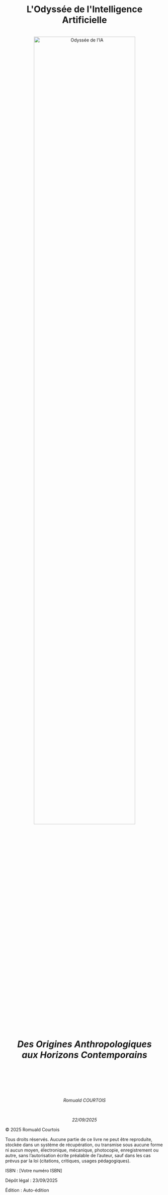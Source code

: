 <br>
<br>
<br>
<br>
<br>
<br>
<br>
<br>
<h1 style="text-align: center;"> L'Odyssée de l'Intelligence Artificielle </h1> <!-- omit in toc -->
<br>
<div align="center">
   <img src="images/partie1/odysse.png" alt="Odyssée de l'IA" style="width: 80%; max-width: 900px;">
</div>
<br>
<h1 style="text-align: center;">
  <em>Des Origines Anthropologiques</em><br>
  <em>aux Horizons Contemporains</em>
</h1> <!-- omit in toc -->
<br>
<br>
<br>
<br>
<br>
<p style="text-align: center;"><em>Romuald COURTOIS</em></p>
<br>
<p style="text-align: center;"><em>22/09/2025</em></p>


<div style="page-break-after: always;"></div>

© 2025 Romuald Courtois

Tous droits réservés. Aucune partie de ce livre ne peut être reproduite, stockée dans un système de récupération, ou transmise sous aucune forme ni aucun moyen, électronique, mécanique, photocopie, enregistrement ou autre, sans l’autorisation écrite préalable de l’auteur, sauf dans les cas prévus par la loi (citations, critiques, usages pédagogiques).

ISBN : [Votre numéro ISBN]

Dépôt légal : 23/09/2025

Édition : Auto-édition

Adresse de l’auteur / de l’éditeur :
151 Traverse de la Gouffonne, 13009 MARSEILLE

Pour obtenir une autorisation de reproduction ou pour toute question relative aux droits, veuillez contacter :
romuald.courtois@proton.me

Les noms de marques, logos, produits ou institutions mentionnés dans ce livre sont la propriété de leurs détenteurs respectifs.

La couverture a été réalisée par : Romuald Courtois

<div style="page-break-after: always;"></div>


# Préface <!-- omit in toc -->

Dans chaque avancée technologique, dans chaque progrès de la pensée humaine, se cache un paradoxe fascinant : celui de l’éternel fainéant ambitieux. Ce livre s’articule autour de cette idée directrice, selon laquelle l’humanité, portée par une ambition immense, cherche depuis toujours à alléger ses efforts par l’externalisation de ses capacités — qu’elles soient physiques, intellectuelles ou créatives. Nous sommes à la fois poussés par la paresse, ce désir de faciliter notre quotidien, et par une soif infinie d’innovation, de conquête intellectuelle.

L’histoire de l’intelligence artificielle est de fait une illustration parfaite de ce double mouvement. Depuis les premiers automates antiques jusqu’aux réseaux neuronaux profonds d’aujourd’hui, cette quête révèle non seulement notre envie d’économiser l’énergie humaine, mais aussi notre rêve de transcender nos limites cognitifs. Ce livre retrace cette odyssée passionnante, mêlant récits historiques, analyses techniques et réflexions éthiques.

À travers la figure de ce "fainéant ambitieux", j’espère porter un regard à la fois critique et bienveillant sur les innovations majeures, en montrant comment chaque invention est à la fois un outil pour réduire l’effort et un levier d’ambition démesurée. Il invite le lecteur à comprendre que derrière chaque progrès, derrière chaque machine intelligente, il y a une humanité impatiente qui cherche inlassablement à se simplifier la vie… tout en repoussant ses propres frontières.

Que cet ouvrage nourrisse la curiosité, stimule la réflexion et éclaire le chemin vers une intelligence artificielle enfin alignée avec nos valeurs et nos besoins profonds.

> *L'intelligence artificielle n'est pas une innovation du XXe siècle, mais l'aboutissement de 40 000 ans de recherche humaine pour créer des extensions de nos capacités cognitives et physiques.*

<div style="page-break-after: always;"></div>

# Table des matières <!-- omit in toc -->

- [Introduction](#introduction)

# TOME I : GENÈSE ET FONDEMENTS HISTORIQUES
## PARTIE I : Genèse Anthropologique - L'Éveil du Fainéant
### Chapitre 1 : Bipédie et libération cognitive (4 Ma - 200 000 ans)
### Chapitre 2 : Premiers outils lithiques et externalisation motrice
### Chapitre 3 : Révolution cognitive et pensée symbolique (70 000 - 10 000 ans)
### Chapitre 4 : Néolithique, spécialisation et division du travail

## PARTIE II : Civilisations Antiques et Mécanisation Primitive
### Chapitre 5 : Mésopotamie - Calculs, abaques et premiers algorithmes
### Chapitre 6 : Égypte antique - Automates sacrés et hydraulique
### Chapitre 7 : Grèce classique - Logique aristotélicienne et mécaniques d'Héron
### Chapitre 8 : Rome - Ingénierie, aqueducs et systèmes complexes

## PARTIE III : Synthèses Orientales et Renaissance Islamique
### Chapitre 9 : Chine ancienne - Boulier, poudre et automates mécaniques
### Chapitre 10 : Inde - Mathématiques, zéro et systèmes numériques
### Chapitre 11 : Islam médiéval - Al-Jazari et révolution mécanique
### Chapitre 12 : Transmission des savoirs vers l'Occident

PARTIE IV : Renaissance Européenne et Révolution Scientifique
Chapitre 13 : Léonard de Vinci - Automates et machines programmables
Chapitre 14 : Révolution astronomique - Kepler, calculs et précision
Chapitre 15 : Pascal et Leibniz - Premières machines à calculer
Chapitre 16 : Newton et la mathématisation du monde

PARTIE V : Siècle des Lumières et Mécanisation
Chapitre 17 : Automates de Vaucanson et illusion de vie
Chapitre 18 : Encyclopédie et diffusion des techniques
Chapitre 19 : Révolution industrielle - Métiers mécaniques et automation
Chapitre 20 : Jacquard - Programmation par cartes perforées

PARTIE VI : XIXe Siècle - Émergence de l'Information
Chapitre 21 : Babbage et Lovelace - Machines analytiques
Chapitre 22 : Boole - Algèbre logique et fondements booléens
Chapitre 23 : Maxwell, thermodynamique et théorie de l'information
Chapitre 24 : Télégraphie, codes et transmission

TOME II : NAISSANCE ET DÉVELOPPEMENT DE L'IA MODERNE
PARTIE VII : XXe Siècle - Fondements Théoriques
Chapitre 25 : Hilbert et formalisme mathématique
Chapitre 26 : Gödel - Limites de la démonstration automatique
Chapitre 27 : Turing - Calculabilité et machines universelles
Chapitre 28 : Von Neumann - Architecture et automates cellulaires

PARTIE VIII : Naissance Officielle de l'IA (1940-1960)
Chapitre 29 : McCulloch-Pitts et neurones formels
Chapitre 30 : Wiener et cybernétique
Chapitre 31 : Shannon et théorie de l'information
Chapitre 32 : Conférence de Dartmouth et manifeste fondateur

PARTIE IX : Première Génération - Optimisme Symbolique
Chapitre 33 : Logic Theorist et résolution automatique
Chapitre 34 : Perceptron et apprentissage connexionniste
Chapitre 35 : LISP et programmation symbolique
Chapitre 36 : Premiers systèmes experts et bases de connaissances

PARTIE X : Premier Hiver et Remises en Question (1970-1980)
Chapitre 37 : Rapport Lighthill et crise de confiance
Chapitre 38 : Limites des perceptrons (Minsky-Papert)
Chapitre 39 : Complexité computationnelle et problèmes NP
Chapitre 40 : Échec des promesses et réduction des financements

PARTIE XI : Renaissance des Systèmes Experts (1980-1990)
Chapitre 41 : MYCIN et diagnostic médical automatisé
Chapitre 42 : DENDRAL et analyse chimique
Chapitre 43 : Ingénierie de la connaissance et ontologies
Chapitre 44 : Marché commercial et désillusions

PARTIE XII : Révolution Statistique et Second Hiver
Chapitre 45 : Réseaux de neurones et rétropropagation
Chapitre 46 : Réseaux bayésiens et raisonnement probabiliste
Chapitre 47 : Machine Learning et approches data-driven
Chapitre 48 : Deep Blue vs Kasparov - Calcul brut vs intuition (1997)

TOME III : RÉVOLUTION CONTEMPORAINE ET IMPACTS SOCIÉTAUX
PARTIE XIII : Internet et Renaissance des Données (2000-2010)
Chapitre 49 : Web sémantique et ontologies distribuées
Chapitre 50 : Big Data et nouveaux paradigmes d'apprentissage
Chapitre 51 : Google et PageRank - IA comme service
Chapitre 52 : Réseaux sociaux et intelligence collective

PARTIE XIV : Deep Learning et Révolution Connexionniste
Chapitre 53 : AlexNet et renaissance des CNN (2012)
Chapitre 54 : GANs et génération de contenu artificiel
Chapitre 55 : RNN, LSTM et modélisation séquentielle
Chapitre 56 : Révolution Transformers et mécanismes d'attention

PARTIE XV : IA Générative et Démocratisation (2017-2025)
Chapitre 57 : GPT et génération de texte à grande échelle
Chapitre 58 : DALL-E et création d'images automatisée
Chapitre 59 : ChatGPT et interface conversationnelle grand public (2022)
Chapitre 60 : Codex et programmation assistée par IA

PARTIE XVI : Succès Médiatisés et Révolutions Sectorielles
Chapitre 61 : Netflix Recommandations - Révolution de la personnalisation (2006)
Chapitre 62 : AlphaGo vs Lee Sedol - Maîtrise du jeu de Go (2016)
Chapitre 63 : AlphaFold - Révolution en biologie structurale (2020)
Chapitre 64 : GitHub Copilot - IA collaborative en programmation (2021)

PARTIE XVII : Échecs Médiatisés et Leçons Critiques
Chapitre 65 : Accident Tesla Autopilot - Limites de la conduite autonome (2016)
Chapitre 66 : Tay de Microsoft - Dérapage raciste en 24h (2016)
Chapitre 67 : Reconnaissance faciale biaisée - Amazon Rekognition (2018)
Chapitre 68 : Zillow iBuying - Algorithmes immobiliers défaillants (2021)
Chapitre 69 : ChatGPT et hallucinations juridiques (2023)
Chapitre 70 : McDonald's Drive-AI - Abandon commercial (2024)

PARTIE XVIII : IA Militaire et Géopolitique
Chapitre 71 : Systèmes d'armes autonomes (LAWS) et débat éthique
Chapitre 72 : Cyberguerre et IA défensive/offensive
Chapitre 73 : Course géopolitique USA-Chine-Europe
Chapitre 74 : Surveillance de masse et contrôle social

TOME IV : DIMENSIONS HUMAINES ET PROSPECTIVE
PARTIE XIX : Approches Bio-Inspirées et Active Inference
Chapitre 75 : Friston et Free Energy Principle
Chapitre 76 : Active Inference et anticipation prédictive
Chapitre 77 : Neurosciences computationnelles et modélisation cérébrale
Chapitre 78 : Réseaux de neurones évolutionnistes

PARTIE XX : Facteurs Humains et Ergonomie Cognitive
Chapitre 79 : IHM et interfaces adaptatifs
Chapitre 80 : Lecture des intentions par eye-tracking
Chapitre 81 : Cognition énactive et robotique incarnée
Chapitre 82 : Charge cognitive et optimisation des performances

PARTIE XXI : Interfaces Cerveau-IA et Augmentation Cognitive
Chapitre 83 : Neuralink et interfaces implantées - Progrès et risques
Chapitre 84 : Délestage cognitif - Dépendance et atrophie des capacités
Chapitre 85 : IA thérapeutique - Santé mentale, autisme, réhabilitation
Chapitre 86 : Biais cognitifs humains reproduits par l'IA

PARTIE XXII : Les Oubliés de la Révolution IA
Chapitre 87 : Pionniers invisibles - Femmes en IA (Ada Lovelace revisitée)
Chapitre 88 : Contributeurs non-occidentaux souvent occultés
Chapitre 89 : Populations rurales et seniors face à l'IA
Chapitre 90 : Travailleurs du clic et main-d'œuvre cachée

PARTIE XXIII : Transformation Sociétale et Économique
Chapitre 91 : Remplacement d'emplois et nouvelles professions
Chapitre 92 : Fracture numérique et inégalités d'accès
Chapitre 93 : IA générative et propriété intellectuelle
Chapitre 94 : Économie de l'attention et manipulation comportementale

PARTIE XXIV : IA Créative et Patrimoine Culturel
Chapitre 95 : IA générative artistique - DALL-E, Midjourney, Stable Diffusion
Chapitre 96 : Littérature et IA - GPT-poetry, co-écriture
Chapitre 97 : Préservation du patrimoine - Numérisation, restauration virtuelle
Chapitre 98 : Déformation historique - Risques pour la mémoire collective

PARTIE XXV : Convergences Technologiques Émergentes
Chapitre 99 : Informatique quantique et IA - D-Wave, IBM Q
Chapitre 100 : IA + Biotechnologies - Drug discovery, thérapies géniques
Chapitre 101 : IA + Nanotechnologies - Smart materials, médecine régénérative
Chapitre 102 : Internet des Objets intelligent - Edge computing, IA embarquée

PARTIE XXVI : IA et Environnement
Chapitre 103 : Empreinte carbone de l'IA - Datacenters, consommation énergétique
Chapitre 104 : IA pour le climat - Modélisation, smart grids, optimisation
Chapitre 105 : Économie circulaire et IA prédictive
Chapitre 106 : Obsolescence et e-waste des systèmes IA

PARTIE XXVII : Paradigmes Alternatifs et Techniques Redécouvertes
Chapitre 107 : Techniques pré-deep learning redécouvertes
Chapitre 108 : IA symbolique hybride - Retour du raisonnement logique
Chapitre 109 : Bio-computing - ADN, protéines comme processeurs
Chapitre 110 : IA frugale - Algorithmes low-tech, edge computing

PARTIE XXIX : Dérives, Abus et Risques Systémiques de l’IA
Chapitre 121 : Deepfakes et manipulation de l’information
Chapitre 122 : Propagation automatisée de la désinformation
Chapitre 123 : Surveillance de masse et atteintes à la vie privée
Chapitre 124 : Automatisation des cyberattaques et armes numériques
Chapitre 125 : Discrimination algorithmique et exacerbation des inégalités
Chapitre 126 : Effets sur la santé mentale et dépendance aux systèmes IA

PARTIE XXIX : Évolution de l'Éthique, Gouvernance et Prospective Finale
Chapitre 111 : Principes fondateurs et chartes d'intention
Chapitre 112 : RGPD, AI Act et régulation européenne
Chapitre 113 : Gouvernance mondiale et coopération internationale
Chapitre 114 : Justice algorithmique et lutte contre les biais
Chapitre 115 : Vers l'AGI bio-inspirée et intelligence augmentée
Chapitre 116 : Black Mirror et dystopies technologiques
Chapitre 117 : Intelligence collaborative et coévolution
Chapitre 118 : Vision personnelle - L'odyssée inachevée
Chapitre 119 : Recommandations pour l'avenir
Chapitre 120 : Épilogue - Le fainéant ambitieux de demain

<div style="page-break-after: always;"></div>

# Introduction

L’intelligence artificielle, souvent perçue comme une révolution contemporaine, est en réalité l’aboutissement d’une quête profondément ancrée dans l’histoire même de l’humanité, bien avant l’invention des premiers outils sophistiqués. Pour comprendre pleinement cette trajectoire, il faut remonter jusqu’aux origines de notre espèce, à ce moment clé où nos ancêtres ont commencé à se redresser, posant ainsi les premières pierres d’un cheminement qui allait transformer non seulement leur corps, mais aussi leur esprit.

Le passage à la bipédie, il y a plus de 4 millions d’années, a libéré les mains tout en stimulant les possibilités cognitives, ouvrant la voie à la fabrication d’outils rudimentaires. Ces premières externalisations des fonctions physiques incarnent déjà la dynamique que l’on retrouve dans l’intelligence artificielle : réduire la charge corporelle ou mentale par l’usage d’artefacts externes. Cette ambition de « paresse créative » est à l’origine de toutes les technologies, et en filigrane de l’émergence des processus cognitifs complexes qui caractérisent notre espèce.

Ce livre propose donc de retracer l’odyssée de l’IA en partant de ce moment fondamental où l’humanité s’est levée, au propre et au figuré, jusqu’aux dernières innovations numériques actuelles. Il s’agit d’un voyage mêlant anthropologie, technologie, philosophie et éthique, qui éclaire comment, à chaque époque, le désir d’alléger l’effort s’est conjugué à une ambitieuse vision d’extension des capacités humaines.

À travers la notion de « l’éternel fainéant ambitieux », vous découvrirez comment cette dualité originelle continue de guider nos inventions et leurs implications. Ce n’est pas seulement une histoire de machines, mais celle du regard humain sur lui-même, sur ses potentialités et ses limites.

Bienvenue dans cette plongée aux origines, à la source de toute intelligence, humaine et artificielle.

<div style="page-break-after: always;"></div>

